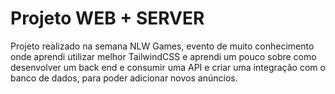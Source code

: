# Projeto WEB + SERVER

Projeto realizado na semana NLW Games, evento de muito conhecimento onde aprendi utilizar melhor TailwindCSS e aprendi um pouco sobre como desenvolver um back end e consumir uma API e criar uma integração com o banco de dados, para poder adicionar novos anúncios.
